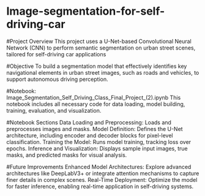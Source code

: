 # Image-segmentation-for-self-driving-car

#Project Overview
This project uses a U-Net-based Convolutional Neural Network (CNN) to perform semantic segmentation on urban street scenes, tailored for self-driving car applications

#Objective
To build a segmentation model that effectively identifies key navigational elements in urban street images, such as roads and vehicles, to support autonomous driving perception.

#Notebook: Image_Segmentation_Self_Driving_Class_Final_Project_(2).ipynb
This notebook includes all necessary code for data loading, model building, training, evaluation, and visualization.

#Notebook Sections
Data Loading and Preprocessing: Loads and preprocesses images and masks.
Model Definition: Defines the U-Net architecture, including encoder and decoder blocks for pixel-level classification.
Training the Model: Runs model training, tracking loss over epochs.
Inference and Visualization: Displays sample input images, true masks, and predicted masks for visual analysis.

#Future Improvements
Enhanced Model Architectures: Explore advanced architectures like DeepLabV3+ or integrate attention mechanisms to capture finer details in complex scenes.
Real-Time Deployment: Optimize the model for faster inference, enabling real-time application in self-driving systems.
